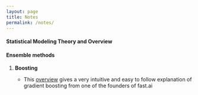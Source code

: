 ```yaml
---
layout: page
title: Notes
permalink: /notes/
---
```


#### Statistical Modeling Theory and Overview

#### Ensemble methods 

1. **Boosting**

   * This [overview](https://explained.ai/gradient-boosting/index.html) gives a very intuitive and easy to follow explanation of gradient boosting from one of the founders of fast.ai
